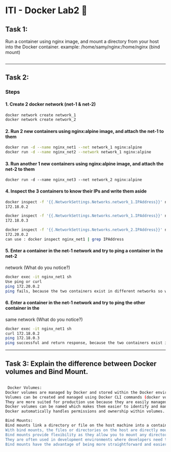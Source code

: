# ITI - Docker Lab2 🐋

## Task 1:
Run a container using nginx image, and mount a directory from your host into the 
Docker container. example: /home/samy/nginx:/home/nginx (bind mount)
```bash

```
---

## Task 2:
### Steps
#### 1. Create 2 docker network (net-1 & net-2)
```bash
docker network create network_1
docker network create network_2

```
#### 2. Run 2 new containers using nginx:alpine image, and attach the net-1 to them
```bash
docker run -d --name nginx_net1 --net network_1 nginx:alpine
docker run -d --name nginx_net2 --network network_1 nginx:alpine
```
#### 3.  Run another 1 new containers using nginx:alpine image, and attach the net-2 to them
```
docker run -d --name nginx_net3 --net network_2 nginx:alpine
```
#### 4. Inspect the 3 containers to know their IPs and write them aside
```bash
docker inspect -f '{{.NetworkSettings.Networks.network_1.IPAddress}}' nginx_net1
172.18.0.2

docker inspect -f '{{.NetworkSettings.Networks.network_1.IPAddress}}' nginx_net2
172.18.0.3

docker inspect -f '{{.NetworkSettings.Networks.network_2.IPAddress}}' nginx_net3
172.20.0.2
can use : docker inspect nginx_net1 | grep IPAddress
```
#### 5. Enter a container in the net-1 network and try to ping a container in the net-2 
network (What do you notice?)
```bash
docker exec -it nginx_net1 sh 
Use ping or curl
ping 172.20.0.2
ping fails, because the two containers exist in different networks so we can see any response in terminal.
```
#### 6. Enter a container in the net-1 network and try to ping the other container in the 
same network (What do you notice?)
```bash
docker exec -it nginx_net1 sh 
curl 172.18.0.2
ping 172.18.0.3
ping successful and return response, because the two containers exist in the same network.
```
---
## Task 3: Explain the difference between Docker volumes and Bind Mount.
```bash

 Docker Volumes:
Docker volumes are managed by Docker and stored within the Docker environment. They are stored in a part of the host filesystem which is managed by Docker (/var/lib/docker/volumes/ on Linux by default).
Volumes can be created and managed using Docker CLI commands (docker volume create, docker volume rm, etc.).
They are more suited for production use because they are easily managed and can be used with Docker Swarm or Kubernetes for orchestration.
Docker volumes can be named which makes them easier to identify and manage.
Docker automatically handles permissions and ownership within volumes.

Bind Mounts:
Bind mounts link a directory or file on the host machine into a container's filesystem.
With bind mounts, the files or directories on the host are directly mounted into the container. Changes made in either the container or on the host are immediately reflected in the other.
Bind mounts provide flexibility as they allow you to mount any directory from the host into the container.
They are often used in development environments where developers need to edit code on their local machines and see the changes reflected immediately in the container.
Bind mounts have the advantage of being more straightforward and easier to understand compared to volumes, as they simply map a host directory into the container.

